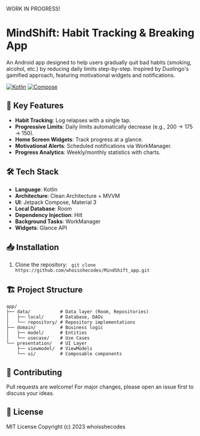 WORK IN PROGRESS!


# MindShift: Habit Tracking & Breaking App


An Android app designed to help users gradually quit bad habits (smoking, alcohol, etc.) by reducing daily limits step-by-step. Inspired by Duolingo's gamified approach, featuring motivational widgets and notifications.

[![Kotlin](https://img.shields.io/badge/Kotlin-1.9.0-blue.svg)](https://kotlinlang.org)
[![Compose](https://img.shields.io/badge/Jetpack%20Compose-1.6.0-brightgreen)](https://developer.android.com/jetpack/compose)

## 🚀 Key Features
- **Habit Tracking**: Log relapses with a single tap.
- **Progressive Limits**: Daily limits automatically decrease (e.g., 200 → 175 → 150).
- **Home Screen Widgets**: Track progress at a glance.
- **Motivational Alerts**: Scheduled notifications via WorkManager.
- **Progress Analytics**: Weekly/monthly statistics with charts.

## 🛠 Tech Stack
- **Language**: Kotlin
- **Architecture**: Clean Architecture + MVVM
- **UI**: Jetpack Compose, Material 3
- **Local Database**: Room
- **Dependency Injection**: Hilt
- **Background Tasks**: WorkManager
- **Widgets**: Glance API

## 📥 Installation
1. Clone the repository:
   ``` git clone https://github.com/whoisshecodes/MindShift_app.git```

## 🏗 Project Structure
```
app/
├── data/           # Data layer (Room, Repositories)
│   ├── local/      # Database, DAOs
│   └── repository/ # Repository implementations
├── domain/         # Business logic
│   ├── model/      # Entities
│   └── usecase/    # Use Cases
└── presentation/   # UI Layer
    ├── viewmodel/  # ViewModels
    └── ui/         # Composable components
```

## 🤝 Contributing

Pull requests are welcome! For major changes, please open an issue first to discuss your ideas.

## 📄 License

MIT License
Copyright (c) 2023 whoisshecodes
